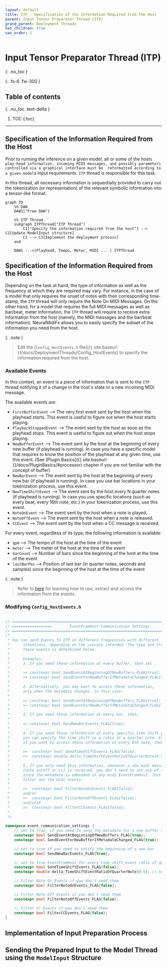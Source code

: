 ```yaml
---
layout: default
title: ITP - Specification of the Information Required from the Host
parent: Input Tensor Preparator Thread (ITP)
grand_parent: Deployment Threads
has_children: true
nav_order: 1
---
```


# Input Tensor Preparator Thread (ITP)
{: .no_toc }

{: .fs-6 .fw-300 }

## Table of contents
{: .no_toc .text-delta }

1. TOC
{:toc}


---

## Specification of the Information Required from the Host
Prior to running the inference on a given model, all or some of the host`s play-head information,
incoming MIDI messages, and possibly parameters controlled via a graphical interface must be 
reformatted according to a given model`s input requirements. `ITP` thread is responsible for
this task.

In this thread, all necessary information is sequentially provided to carry out the tokenization 
(or representation) of the 
relevant symbolic information into a tensor-like format. 

```mermaid
graph TD
    %% DAW
    DAW1["From DAW"]
    
    %% ITP Thread
    subgraph ITPThread["ITP Thread"]
        C1["Specify the information required from the host"] --> C2[Update ModelInput structure]
        C2 --> C3[Implement the deployment process]
    end

    DAW1 -.->|Playhead, Tempo, Meter, MIDI ... | ITPThread
```




## Specification of the Information Required from the Host

Depending on the task at hand, the type of information as well as the frequency at which they are 
required may vary. For instance, in the case of a model that only requires the onset of notes with 
their corresponding time-stamp, the `ITP` thread will only require the Note On MIDI Messages. On the
other hand, for a model that requires the full MIDI messages as well as bar/beat, meter information, the
`ITP` thread will require to receive extra information from the host (namely, the MIDI messages and 
the bar/beat information). NeuralMidiFx allows you to easily specify the subset of 
the information you need from the host.

{: .note }
> Edit the [`Config_HostEvents.h` file]({{ site.baseurl }}/docs/DeploymentThreads/Config_HostEvents) to specify the information required from the host.


### Available Events
In this context, an event is a piece of information that is sent to the `ITP` thread notifying it of a
change in the host`s state or a new incoming MIDI message.

The available events are:

- `FirstBufferEvent` --> The very first event sent by the host when the playhead starts.
This event is useful to figure out when the host starts playing.
- `PlaybackStoppedEvent` --> The event sent by the host as soon as the playhead stops. 
This event is useful to figure out when the host stops playing.
- `NewBufferEvent` --> The event sent by the host at the beginning of every new buffer (if playhead is running).
In case you have a specific model that requires to know the position of the playhead at any given time, 
use this event. (See [Plugin Basics]({{ site.baseurl }}/docs/PluginBasics/#processor) chapter if you are not familiar with the concept of buffer)
- `NewBarEvent` --> The event sent by the host at the beginning of every new bar (if playhead is running).
In case you use bar locations in your tokenization process, use this event.
- `NewTimeShiftEvent` --> The event sent by the host every N quarter notes (if playhead is running).
In case you use specific locations (such as every beat, every 16th note, etc.) in your tokenization process,
use this event. 
- `NoteOnEvent` --> The event sent by the host when a note is played.
- `NoteOffEvent` --> The event sent by the host when a note is released.
- `CCEvent` --> The event sent by the host when a CC message is received.

For every event, regardless of its type, the following information is available:
- `qpm` --> The tempo of the host at the time of the event
- `meter` --> The meter of the host at the time of the event
- `barCount` --> Number of bars since the beginning of the host at the time of the event
- `lastBarPos` --> Position of last bar (in quarter notes, seconds and samples) since the beginning of the host at the time of the event 

{: .note }
> Refer to [here](https://github.com/behzadhaki/NeuralMidiFXPlugin/blob/master/NeuralMidiFXPlugin/NeuralMidiFXPlugin/ITP_Deploy.cpp#L70C1-L107) for learning how to use, extract and access the information from the events.

### Modifying `Config_HostEvents.h`
```c++
           
// ======================================================================================
// ==================        EventFromHost Communication Settings        ================
// ======================================================================================
/*
 * You can send Events to ITP at different frequencies with different
 *      intentions, depending on the usecase intended. The type and frequency of providing
 *      these events is determined below.
 *
 *      Examples:
 *      1. If you need these information at every buffer, then set
 *
 *      >> constexpr bool SendEventAtBeginningOfNewBuffers_FLAG{true};
 *      >> constexpr bool SendEventForNewBufferIfMetadataChanged_FLAG{false};
 *
 *      2. Alternatively, you may want to access these information,
 *      only when the metadata changes. In this case:
 *
 *      >> constexpr bool SendEventAtBeginningOfNewBuffers_FLAG{true};
 *      >> constexpr bool SendEventForNewBufferIfMetadataChanged_FLAG{false};
 *
 *      3. If you need these information at every bar, then:
 *
 *      >> constexpr bool SendNewBarEvents_FLAG{true};
 *
 *      4. If you need these information at every specific time shift periods,
 *      you can specify the time shift as a ratio of a quarter note. For instance,
 *      if you want to access these information at every 8th note, then:
 *
 *      >>  constexpr bool SendTimeShiftEvents_FLAG{false};
 *      >>  constexpr double delta_TimeShiftEventRatioOfQuarterNote{0.5};
 *
 *      5. If you only need this information, whenever a new midi message
 *      (note on/off or cc) is received, you don`t need to set any of the above,
 *      since the metadata is embedded in any midi EventFromHost. Just remember to not
 *      filter out the midi events.
 *
 *      >>  constexpr bool FilterNoteOnEvents_FLAG{false};
 *      and/or
 *      >>  constexpr bool FilterNoteOffEvents_FLAG{false};
 *      and/orzX
 *      >>  constexpr bool FilterCCEvents_FLAG{false};
 *
 */
 
namespace event_communication_settings {
    // set to true, if you need to send the metadata for a new buffer to the ITP thread
    constexpr bool SendEventAtBeginningOfNewBuffers_FLAG{true};
    constexpr bool SendEventForNewBufferIfMetadataChanged_FLAG{true};     // only sends if metadata changes

    // set to true if you need to notify the beginning of a new bar
    constexpr bool SendNewBarEvents_FLAG{true};

    // set to true EventFromHost for every time_shift_event ratio of quarter notes
    constexpr bool SendTimeShiftEvents_FLAG{false};
    constexpr double delta_TimeShiftEventRatioOfQuarterNote{0.5}; // sends a time shift event every 8th note

    // Filter Note On Events if you don`t need them
    constexpr bool FilterNoteOnEvents_FLAG{false};

    // Filter Note Off Events if you don`t need them
    constexpr bool FilterNoteOffEvents_FLAG{false};

    // Filter CC Events if you don`t need them
    constexpr bool FilterCCEvents_FLAG{false};
}
```

## Implementation of Input Preparation Process

## Sending the Prepared Input to the Model Thread using the `ModelInput` Structure
